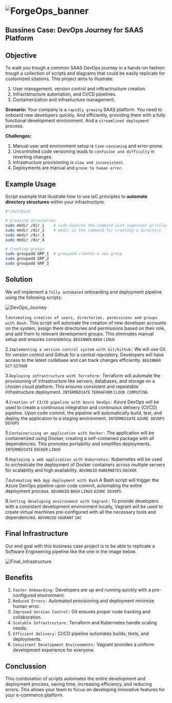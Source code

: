 # ![ForgeOps_banner](images/ForgeOps_banner.jpg)

## Bussines Case: DevOps Journey for SAAS Platform

## Objective

To walk you trough a common SAAS DevOps journey in a hands-on fashion trough a collection of scripts and diagrams that could be easily replicate for customized sitations. This project aims to illustrate:

1. User management, version control and inftractructure creation.
2. Infractstructure automation, and CI/CD pipelines.
3. Containerization and infrastucture management.

**Scenario:** Your company is a `rapidly growing` SAAS platform. You need to onboard new developers quickly. And efficiently, providing them with a fully functional development environment. And a `streamlined deployment` process.

**Challenges:**

1. Manual user and environment setup is `time-consuming` and error-prone.
2. Uncontrolled code versioning leads to `confusion and difficulty` in reverting changes.
3. Infrastructure provisioning is `slow and inconsistent`.
4. Deployments are manual and `prone to human error`.

## Example Usage

Script example that illustrate how to use IaC principles to **automate directory structures** within your infrastructure.

```bash
#!/bin/bash

# Creating directories
sudo mkdir /dir_1    # sudo execute the command with superuser privileges
sudo mkdir /dir_2    # mkdir is the command for creating a directory
sudo mkdir /dir_3
sudo mkdir /dir_4

# Creating groups
sudo groupadd GRP_1  # groupadd creates a new group
sudo groupadd GRP_2
sudo groupadd GRP_3

```

## Solution

We will implement a `fully automated` onboarding and deployment pipeline using the following scripts:

![DevOps_Journey](images/ForgeOps_diagram.png)

1.`Automating creation of users, directories, permissions and groups with Bash:`
This script will automate the creation of new developer accounts on the system, assign them directories and permissions based on their role, and add them to relevant development groups. This eliminates manual setup and ensures consistency.
`BEGINNER` `BASH` `LINUX`

2.`Implementing a version control system with Git/Github:`
We will use Git for version control and Github for a central repository. Developers will have access to the latest codebase and can track changes efficiently.
`BEGINNER` `GIT` `GITHUB`

3.`Deploying infrastructure with Terraform:`
Terraform will automate the provisioning of infrastructure like servers, databases, and storage on a chosen cloud platform. This ensures consistent and repeatable infrastructure deployment.
`INTERMEDIATE` `TERRAFORM` `CLOUD COMPUTING`

4.`Creation of CI/CD pipeline with Azure DevOps:`
Azure DevOps will be used to create a continuous integration and continuous delivery (CI/CD) pipeline. Upon code commit, the pipeline will automatically build, test, and deploy the application to a staging environment.
`INTERMEDIATE` `AZURE DEVOPS` `DEVOPS`

5.`Containerizing an application with Docker:`
The application will be containerized using Docker, creating a self-contained package with all dependencies. This promotes portability and simplifies deployments.
`INTERMEDIATE` `DOCKER` `LINUX`

6.`Deploying a web application with Kubernetes:`
Kubernetes will be used to orchestrate the deployment of Docker containers across multiple servers for scalability and high availability.
`ADVANCED` `KUBERNETES` `DOCKER`

7.`Automating Web App deployment with Bash`
A Bash script will trigger the Azure DevOps pipeline upon code commit, automating the entire deployment process.
`ADVANCED` `BASH` `LINUX` `AZURE DEVOPS`

8.`Setting developing environment with Vagrant:`
To provide developers with a consistent development environment locally, Vagrant will be used to create virtual machines pre-configured with all the necessary tools and dependencies.
`ADVANCED` `VAGRANT` `IAC`

## Final Infrastructure

Our end goal with this business case project is to be able to replicate a Software Engineering pipeline like the one in the image below.

![Final_Infrastructure](images/ForgeOps_final_infrastructure.png)

## Benefits

1. `Faster Onboarding:` Developers are up and running quickly with a pre-configured environment.
2. `Reduced Errors:` Automated provisioning and deployment minimize human error.
3. `Improved Version Control:` Git ensures proper code tracking and collaboration.
4. `Scalable Infrastructure:` Terraform and Kubernetes handle scaling needs.
5. `Efficient Delivery:` CI/CD pipeline automates builds, tests, and deployments.
6. `Consistent Development Environments:` Vagrant provides a uniform development experience for everyone.

## Conclussion

This combination of scripts automates the entire development and deployment process, saving time, increasing efficiency, and reducing errors. This allows your team to focus on developing innovative features for your e-commerce platform.
